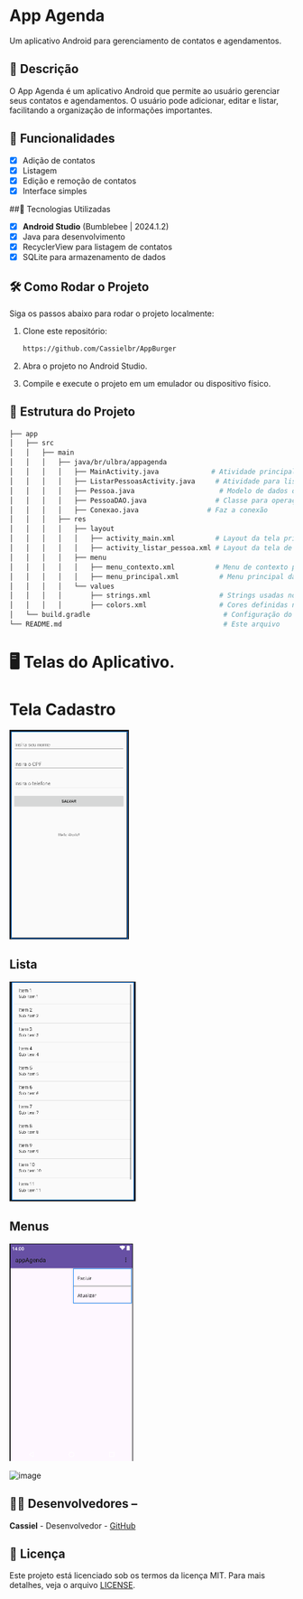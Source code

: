 # App Agenda
Um aplicativo Android para gerenciamento de contatos e agendamentos.


## 📱 Descrição
O App Agenda é um aplicativo Android que permite ao usuário gerenciar seus contatos e agendamentos. O usuário pode adicionar, editar e listar, facilitando a organização de informações importantes.

## 🔧 Funcionalidades

- [x] Adição de contatos
- [x] Listagem
- [x] Edição e remoção de contatos
- [x] Interface simples 

##🚀 Tecnologias Utilizadas

- [x] **Android Studio** (Bumblebee | 2024.1.2)
- [x] Java para desenvolvimento
- [x] RecyclerView para listagem de contatos
- [x] SQLite para armazenamento de dados
      
## 🛠️ Como Rodar o Projeto

Siga os passos abaixo para rodar o projeto localmente:

1. Clone este repositório:
    ```bash
    https://github.com/Cassielbr/AppBurger
    ```
2. Abra o projeto no Android Studio.

3. Compile e execute o projeto em um emulador ou dispositivo físico.

## 📂 Estrutura do Projeto

  ```bash
├── app
│   ├── src
│   │   ├── main
│   │   │   ├── java/br/ulbra/appagenda
│   │   │   │   ├── MainActivity.java             # Atividade principal com gerenciamento de contatos
│   │   │   │   ├── ListarPessoasActivity.java     # Atividade para listar contatos
│   │   │   │   ├── Pessoa.java                     # Modelo de dados da pessoa
│   │   │   │   ├── PessoaDAO.java                 # Classe para operações no banco de dados
│   │   │   │   ├── Conexao.java                 # Faz a conexão
│   │   │   ├── res
│   │   │   │   ├── layout
│   │   │   │   │   ├── activity_main.xml          # Layout da tela principal
│   │   │   │   │   ├── activity_listar_pessoa.xml # Layout da tela de listagem
│   │   │   │   ├── menu
│   │   │   │   │   ├── menu_contexto.xml          # Menu de contexto para ações com contatos
│   │   │   │   │   ├── menu_principal.xml          # Menu principal da aplicação
│   │   │   │   └── values
│   │   │   │       ├── strings.xml                 # Strings usadas no app
│   │   │   │       ├── colors.xml                  # Cores definidas no projeto
│   └── build.gradle                                 # Configuração do Gradle
└── README.md                                        # Este arquivo
  ```


# 🖥️ Telas do Aplicativo. 
# Tela Cadastro
![image](https://github.com/Cassielbr/appAgenda/blob/master/assets/Cadastro.png)

## Lista 
![image](https://github.com/Cassielbr/appAgenda/blob/master/assets/Listar%20Pessoas.png)


## Menus
![image](https://github.com/Cassielbr/appAgenda/blob/master/assets/menu1.png)

![image](https://github.com/Cassielbr/appAgenda/blob/master/assets/menu%20opçoes.png)



## 👨‍💻 Desenvolvedores – 
**Cassiel** - Desenvolvedor - [GitHub](https://github.com/Cassielbr)

## 📄 Licença 
Este projeto está licenciado sob os termos da licença MIT. Para mais detalhes, veja o arquivo [LICENSE](https://github.com/Cassielbr/appAgenda/blob/master/LICENSE).
